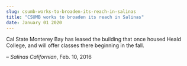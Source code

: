 ```yaml
---
slug: csumb-works-to-broaden-its-reach-in-salinas
title: "CSUMB works to broaden its reach in Salinas"
date: January 01 2020
---
```


 
<p>
  Cal State Monterey Bay has leased the building that once housed Heald College,
  and will offer classes there beginning in the fall.
</p>
<p>– <em>Salinas Californian</em>, Feb. 10, 2016</p>
 

